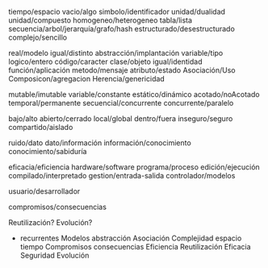 tiempo/espacio
vacio/algo
simbolo/identificador
unidad/dualidad
unidad/compuesto
homogeneo/heterogeneo
tabla/lista
secuencia/arbol/jerarquía/grafo/hash
estructurado/desestructurado
complejo/sencillo

real/modelo
igual/distinto
abstracción/implantación
variable/tipo
logico/entero
código/caracter
clase/objeto
igual/identidad
función/aplicación
metodo/mensaje
atributo/estado
Asociación/Uso
Composicon/agregacion
Herencia/genericidad

mutable/imutable
variable/constante
estático/dinámico
acotado/noAcotado
temporal/permanente
secuencial/concurrente
concurrente/paralelo
    
bajo/alto
abierto/cerrado
local/global
dentro/fuera
inseguro/seguro
compartido/aislado

ruido/dato
dato/información
información/conocimiento
conocimiento/sabiduría

eficacia/eficiencia
hardware/software
programa/proceso
edición/ejecución
compilado/interpretado
gestion/entrada-salida
controlador/modelos

usuario/desarrollador


compromisos/consecuencias

Reutilización?
Evolución?

- recurrentes
Modelos
abstracción
Asociación
Complejidad
espacio
tiempo
Compromisos
consecuencias
Eficiencia
Reutilización
Eficacia
Seguridad
Evolución
